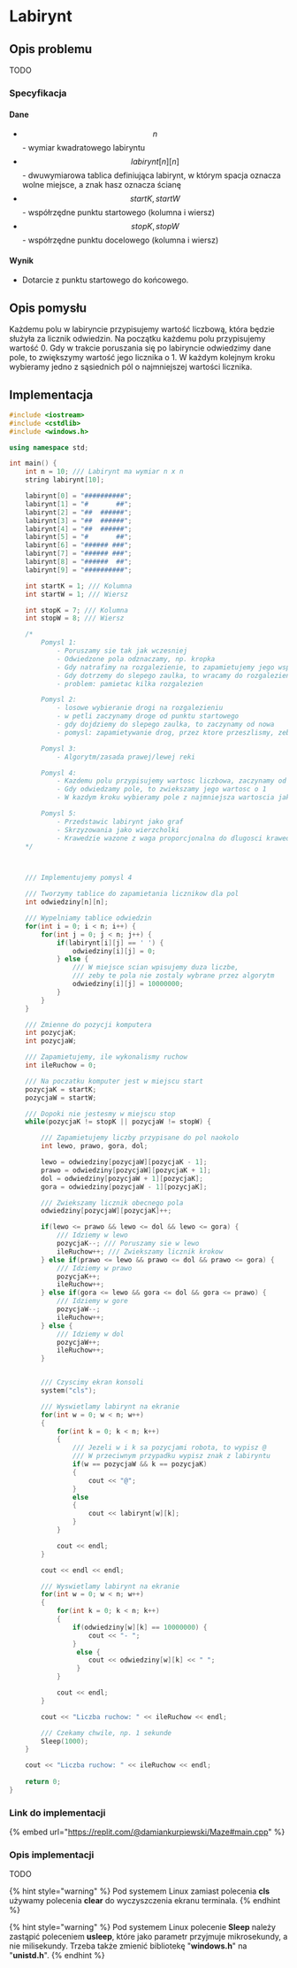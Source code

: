# Labirynt

## Opis problemu

TODO

### Specyfikacja

#### Dane

* $$n$$ - wymiar kwadratowego labiryntu
* $$labirynt[n][n]$$ - dwuwymiarowa tablica definiująca labirynt, w którym spacja oznacza wolne miejsce, a znak hasz oznacza ścianę
* $$startK, startW$$ - współrzędne punktu startowego (kolumna i wiersz)
* $$stopK, stopW$$ - współrzędne punktu docelowego (kolumna i wiersz)

#### Wynik

* Dotarcie z punktu startowego do końcowego.

## Opis pomysłu

Każdemu polu w labiryncie przypisujemy wartość liczbową, która będzie służyła za licznik odwiedzin. Na początku każdemu polu przypisujemy wartość 0. Gdy w trakcie poruszania się po labiryncie odwiedzimy dane pole, to zwiększymy wartość jego licznika o 1. W każdym kolejnym kroku wybieramy jedno z sąsiednich pól o najmniejszej wartości licznika.

## Implementacja

```cpp
#include <iostream>
#include <cstdlib>
#include <windows.h>

using namespace std;

int main() {
    int n = 10; /// Labirynt ma wymiar n x n
    string labirynt[10];

    labirynt[0] = "##########";
    labirynt[1] = "#       ##";
    labirynt[2] = "##  ######";
    labirynt[3] = "##  ######";
    labirynt[4] = "##  ######";
    labirynt[5] = "#       ##";
    labirynt[6] = "###### ###";
    labirynt[7] = "###### ###";
    labirynt[8] = "######  ##";
    labirynt[9] = "##########";

    int startK = 1; /// Kolumna
    int startW = 1; /// Wiersz

    int stopK = 7; /// Kolumna
    int stopW = 8; /// Wiersz

    /*
        Pomysl 1:
            - Poruszamy sie tak jak wczesniej
            - Odwiedzone pola odznaczamy, np. kropka
            - Gdy natrafimy na rozgalezienie, to zapamietujemy jego wspolrzedne
            - Gdy dotrzemy do slepego zaulka, to wracamy do rozgalezienia i idziemy dalej
            - problem: pamietac kilka rozgalezien

        Pomysl 2:
            - losowe wybieranie drogi na rozgalezieniu
            - w petli zaczynamy droge od punktu startowego
            - gdy dojdziemy do slepego zaulka, to zaczynamy od nowa
            - pomysl: zapamietywanie drog, przez ktore przeszlismy, zeby wybierac inne

        Pomysl 3:
            - Algorytm/zasada prawej/lewej reki

        Pomysl 4:
            - Kazdemu polu przypisujemy wartosc liczbowa, zaczynamy od 0
            - Gdy odwiedzamy pole, to zwiekszamy jego wartosc o 1
            - W kazdym kroku wybieramy pole z najmniejsza wartoscia jako kolejny ruch

        Pomysl 5:
            - Przedstawic labirynt jako graf
            - Skrzyzowania jako wierzcholki
            - Krawedzie wazone z waga proporcjonalna do dlugosci krawedzi
    */



    /// Implementujemy pomysl 4

    /// Tworzymy tablice do zapamietania licznikow dla pol
    int odwiedziny[n][n];

    /// Wypelniamy tablice odwiedzin
    for(int i = 0; i < n; i++) {
        for(int j = 0; j < n; j++) {
            if(labirynt[i][j] == ' ') {
                odwiedziny[i][j] = 0;
            } else {
                /// W miejsce scian wpisujemy duza liczbe,
                /// zeby te pola nie zostaly wybrane przez algorytm
                odwiedziny[i][j] = 10000000;
            }
        }
    }

    /// Zmienne do pozycji komputera
    int pozycjaK;
    int pozycjaW;

    /// Zapamietujemy, ile wykonalismy ruchow
    int ileRuchow = 0;

    /// Na poczatku komputer jest w miejscu start
    pozycjaK = startK;
    pozycjaW = startW;

    /// Dopoki nie jestesmy w miejscu stop
    while(pozycjaK != stopK || pozycjaW != stopW) {

        /// Zapamietujemy liczby przypisane do pol naokolo
        int lewo, prawo, gora, dol;

        lewo = odwiedziny[pozycjaW][pozycjaK - 1];
        prawo = odwiedziny[pozycjaW][pozycjaK + 1];
        dol = odwiedziny[pozycjaW + 1][pozycjaK];
        gora = odwiedziny[pozycjaW - 1][pozycjaK];

        /// Zwiekszamy licznik obecnego pola
        odwiedziny[pozycjaW][pozycjaK]++;

        if(lewo <= prawo && lewo <= dol && lewo <= gora) {
            /// Idziemy w lewo
            pozycjaK--; /// Poruszamy sie w lewo
            ileRuchow++; /// Zwiekszamy licznik krokow
        } else if(prawo <= lewo && prawo <= dol && prawo <= gora) {
            /// Idziemy w prawo
            pozycjaK++;
            ileRuchow++;
        } else if(gora <= lewo && gora <= dol && gora <= prawo) {
            /// Idziemy w gore
            pozycjaW--;
            ileRuchow++;
        } else {
            /// Idziemy w dol
            pozycjaW++;
            ileRuchow++;
        }


        /// Czyscimy ekran konsoli
        system("cls");

        /// Wyswietlamy labirynt na ekranie
        for(int w = 0; w < n; w++)
        {
            for(int k = 0; k < n; k++)
            {
                /// Jezeli w i k sa pozycjami robota, to wypisz @
                /// W przeciwnym przypadku wypisz znak z labiryntu
                if(w == pozycjaW && k == pozycjaK)
                {
                    cout << "@";
                }
                else
                {
                    cout << labirynt[w][k];
                }
            }

            cout << endl;
        }

        cout << endl << endl;

        /// Wyswietlamy labirynt na ekranie
        for(int w = 0; w < n; w++)
        {
            for(int k = 0; k < n; k++)
            {
                if(odwiedziny[w][k] == 10000000) {
                    cout << "- ";
                }
                 else {
                    cout << odwiedziny[w][k] << " ";
                 }
            }

            cout << endl;
        }

        cout << "Liczba ruchow: " << ileRuchow << endl;

        /// Czekamy chwile, np. 1 sekunde
        Sleep(1000);
    }

    cout << "Liczba ruchow: " << ileRuchow << endl;
    
    return 0;
}
```

### Link do implementacji

{% embed url="https://replit.com/@damiankurpiewski/Maze#main.cpp" %}

### Opis implementacji

TODO

{% hint style="warning" %}
Pod systemem Linux zamiast polecenia **cls** używamy polecenia **clear** do wyczyszczenia ekranu terminala.
{% endhint %}

{% hint style="warning" %}
Pod systemem Linux polecenie **Sleep** należy zastąpić poleceniem **usleep**, które jako parametr przyjmuje mikrosekundy, a nie milisekundy. Trzeba także zmienić bibliotekę "**windows.h**" na "**unistd.h**".
{% endhint %}
